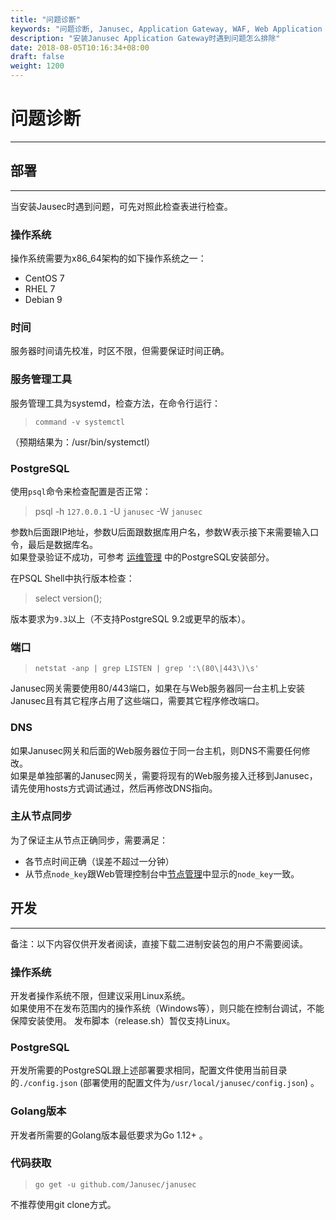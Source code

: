 ```yaml
---
title: "问题诊断"
keywords: "问题诊断, Janusec, Application Gateway, WAF, Web Application Firewall"
description: "安装Janusec Application Gateway时遇到问题怎么排除"
date: 2018-08-05T10:16:34+08:00
draft: false
weight: 1200
---
```


# 问题诊断
---

## 部署
---

当安装Jausec时遇到问题，可先对照此检查表进行检查。

### 操作系统

操作系统需要为x86_64架构的如下操作系统之一：  

* CentOS 7  
* RHEL 7  
* Debian 9  

### 时间

服务器时间请先校准，时区不限，但需要保证时间正确。  

### 服务管理工具

服务管理工具为systemd，检查方法，在命令行运行： 

> `command -v systemctl`   

（预期结果为：/usr/bin/systemctl） 


### PostgreSQL

使用`psql`命令来检查配置是否正常：  

> psql -h `127.0.0.1` -U `janusec` -W `janusec`  

参数h后面跟IP地址，参数U后面跟数据库用户名，参数W表示接下来需要输入口令，最后是数据库名。  
如果登录验证不成功，可参考 [运维管理](/cn/operation-management) 中的PostgreSQL安装部分。

在PSQL Shell中执行版本检查：  

> select version();  

版本要求为`9.3`以上（不支持PostgreSQL 9.2或更早的版本）。  

### 端口

> `netstat -anp | grep LISTEN | grep ':\(80\|443\)\s'`  

Janusec网关需要使用80/443端口，如果在与Web服务器同一台主机上安装Janusec且有其它程序占用了这些端口，需要其它程序修改端口。  

### DNS

如果Janusec网关和后面的Web服务器位于同一台主机，则DNS不需要任何修改。  
如果是单独部署的Janusec网关，需要将现有的Web服务接入迁移到Janusec，请先使用hosts方式调试通过，然后再修改DNS指向。 

### 主从节点同步

为了保证主从节点正确同步，需要满足：  

* 各节点时间正确（误差不超过一分钟）  
* 从节点`node_key`跟Web管理控制台中[节点管理](/cn/node-management)中显示的`node_key`一致。  
  
  
  

## 开发

---

备注：以下内容仅供开发者阅读，直接下载二进制安装包的用户不需要阅读。

### 操作系统

开发者操作系统不限，但建议采用Linux系统。  
如果使用不在发布范围内的操作系统（Windows等），则只能在控制台调试，不能保障安装使用。
发布脚本（release.sh）暂仅支持Linux。  

### PostgreSQL

开发所需要的PostgreSQL跟上述部署要求相同，配置文件使用当前目录的`./config.json` (部署使用的配置文件为`/usr/local/janusec/config.json`) 。

### Golang版本

开发者所需要的Golang版本最低要求为Go 1.12+ 。  

### 代码获取

> `go get -u github.com/Janusec/janusec`  

不推荐使用git clone方式。



